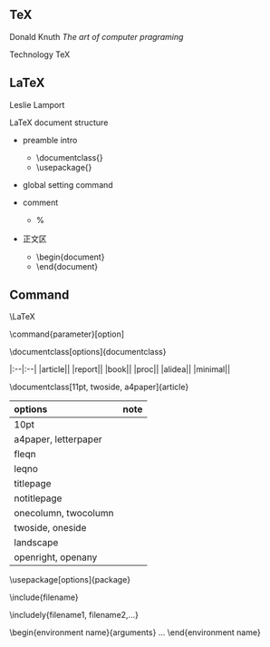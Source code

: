 ## TeX
Donald Knuth 
*The art of computer pragraming*

Technology TeX

## LaTeX

Leslie Lamport

LaTeX document structure

- preamble intro
    - \documentclass{}
    - \usepackage{}
- global setting command
- comment
  - %

- 正文区
    - \begin{document}
    - \end{document}

## Command

\LaTeX

\command{parameter}[option]

\documentclass[options]{documentclass} 

|:--|:--|
|article||
|report||
|book||
|proc||
|alidea||
|minimal||

\documentclass[11pt, twoside, a4paper]{article}

|options|note|
|:--|:--|
|10pt||
|a4paper, letterpaper||
|fleqn||
|leqno||
|titlepage||
|notitlepage||
|onecolumn, twocolumn||
|twoside, oneside||
|landscape||
|openright, openany||


\usepackage[options]{package}

\include{filename}

\includely{filename1, filename2,...}

\begin{environment name}{arguments}
...
\end{environment name}

